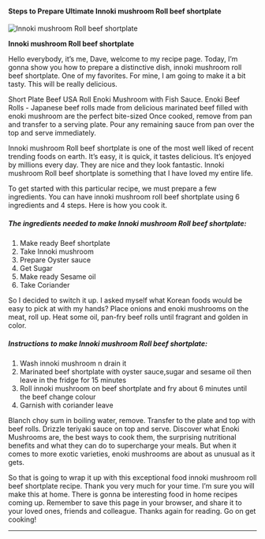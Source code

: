             

#### Steps to Prepare Ultimate Innoki mushroom Roll beef shortplate

![Innoki mushroom Roll beef shortplate](https://img-global.cpcdn.com/recipes/b957d585051eaa83/751x532cq70/innoki-mushroom-roll-beef-shortplate-recipe-main-photo.jpg)

**Innoki mushroom Roll beef shortplate**

Hello everybody, it’s me, Dave, welcome to my recipe page. Today, I’m gonna show you how to prepare a distinctive dish, innoki mushroom roll beef shortplate. One of my favorites. For mine, I am going to make it a bit tasty. This will be really delicious.

Short Plate Beef USA Roll Enoki Mushroom with Fish Sauce. Enoki Beef Rolls - Japanese beef rolls made from delicious marinated beef filled with enoki mushroom are the perfect bite-sized Once cooked, remove from pan and transfer to a serving plate. Pour any remaining sauce from pan over the top and serve immediately.

Innoki mushroom Roll beef shortplate is one of the most well liked of recent trending foods on earth. It’s easy, it is quick, it tastes delicious. It’s enjoyed by millions every day. They are nice and they look fantastic. Innoki mushroom Roll beef shortplate is something that I have loved my entire life.

To get started with this particular recipe, we must prepare a few ingredients. You can have innoki mushroom roll beef shortplate using 6 ingredients and 4 steps. Here is how you cook it.

##### The ingredients needed to make Innoki mushroom Roll beef shortplate:

1.  Make ready Beef shortplate
2.  Take Innoki mushroom
3.  Prepare Oyster sauce
4.  Get Sugar
5.  Make ready Sesame oil
6.  Take Coriander

So I decided to switch it up. I asked myself what Korean foods would be easy to pick at with my hands? Place onions and enoki mushrooms on the meat, roll up. Heat some oil, pan-fry beef rolls until fragrant and golden in color.

##### Instructions to make Innoki mushroom Roll beef shortplate:

1.  Wash innoki mushroom n drain it
2.  Marinated beef shortplate with oyster sauce,sugar and sesame oil then leave in the fridge for 15 minutes
3.  Roll innoki mushroom on beef shortplate and fry about 6 minutes until the beef change colour
4.  Garnish with coriander leave

Blanch choy sum in boiling water, remove. Transfer to the plate and top with beef rolls. Drizzle teriyaki sauce on top and serve. Discover what Enoki Mushrooms are, the best ways to cook them, the surprising nutritional benefits and what they can do to supercharge your meals. But when it comes to more exotic varieties, enoki mushrooms are about as unusual as it gets.

So that is going to wrap it up with this exceptional food innoki mushroom roll beef shortplate recipe. Thank you very much for your time. I’m sure you will make this at home. There is gonna be interesting food in home recipes coming up. Remember to save this page in your browser, and share it to your loved ones, friends and colleague. Thanks again for reading. Go on get cooking!

* * *